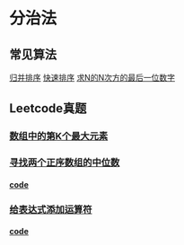 # 分治法

## 常见算法
[归并排序](merge_sort.py)
[快速排序](quick_sort.py)
[求N的N次方的最后一位数字](last_number.py)

## Leetcode真题
### [数组中的第K个最大元素](p215.py)
### [寻找两个正序数组的中位数](https://leetcode-cn.com/problems/median-of-two-sorted-arrays/)
#### [code](p4.py)
### [给表达式添加运算符](https://leetcode-cn.com/problems/expression-add-operators/)
#### [code](p282.py)


